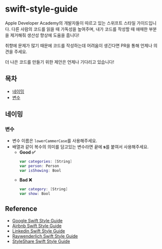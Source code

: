 # swift-style-guide

Apple Developer Academy의 개발자들이 따르고 있는 스위프트 스타일 가이드입니다. 다른 사람의 코드를 읽을 때 가독성을 높여주며,
내가 코드를 작성할 때 애매한 부분을 제거해줘 생산성 향상에 도움을 줍니다!

취향에 문제가 많기 때문에 코드를 작성하는데 어려움이 생긴다면 PR을 통해 언제나 의견을 주세요.

더 나은 코드를 만들기 위한 제안은 언제나 기다리고 있습니다!


## 목차
  - [네이밍](#네이밍)
  - [변수](#변수)

## 네이밍
### 변수
- 변수 이름은 `lowerCammerCase`를 사용해주세요.
- 배열과 같이 복수의 의미를 담고있는 변수라면 끝에 **s**를 붙여서 사용해주세요.
  - **Good ✅**
    ```swift
    var categories: [String]
    var person: Person
    var isShowing: Bool
    ```
  - **Bad ❌**
    ```swift
    var category: [String]
    var show: Bool
    ```


## Reference
- [Google Swift Style Guide](https://google.github.io/swift/)
- [Airbnb Swift Style Guide](https://github.com/airbnb/swift)
- [Linkedin Swift Style Guide](https://github.com/linkedin/swift-style-guide)
- [Raywenderlich Swift Style Guide](https://github.com/raywenderlich/swift-style-guide)
- [StyleShare Swift Style Guide](https://github.com/StyleShare/swift-style-guide#%EC%B5%9C%EB%8C%80-%EC%A4%84-%EA%B8%B8%EC%9D%B4)
